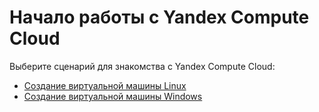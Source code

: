 # Начало работы с Yandex Compute Cloud

Выберите сценарий для знакомства с Yandex Compute Cloud:

- [Создание виртуальной машины Linux](quick-create-linux.md)
- [Создание виртуальной машины Windows](quick-create-windows.md)
